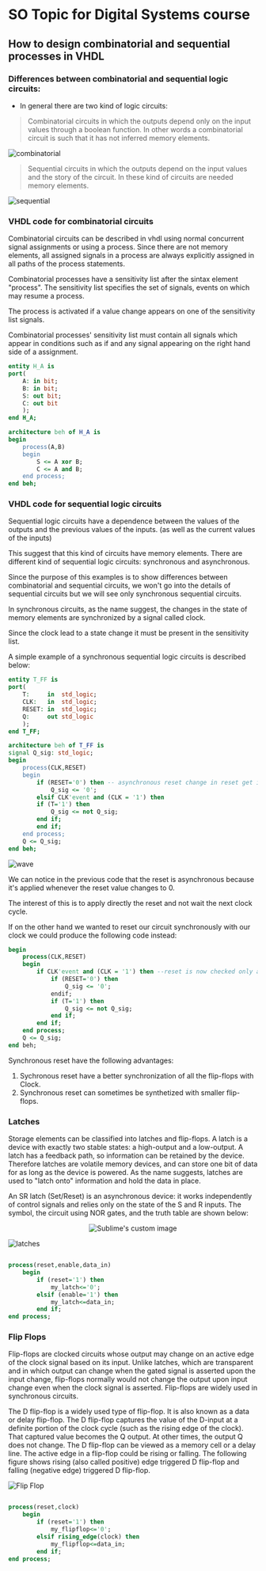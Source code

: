 # SO Topic for Digital Systems course

## How to design combinatorial and sequential processes in VHDL

### Differences between combinatorial and sequential logic circuits:


* In general there are two kind of logic circuits:

 
  
 > Combinatorial circuits in which the outputs depend only on the input values through a boolean function. In other words a combinatorial circuit is such that it has not inferred memory elements.
   
![combinatorial](images/comb.png)
 
 > Sequential circuits in which the outputs depend on the input values and the story of the circuit. In these kind of circuits are needed memory elements.

![sequential](images/seq.png)

### VHDL code for combinatorial circuits
Combinatorial circuits can be described in vhdl using normal concurrent signal assignments or using a process. Since there are not memory elements, all assigned signals in a process are always explicitly assigned in all paths of the process statements.

Combinatorial processes have a sensitivity list after the sintax element "process". The sensitivity list specifies the set of signals, events on which may resume a process. 

The process is activated if a value change appears on one of the sensitivity list signals. 

Combinatorial processes' sensitivity list must contain all signals which appear in conditions such as if and any signal appearing on the right hand side of a assignment.

```vhdl
entity H_A is
port(
    A: in bit;
    B: in bit;
    S: out bit;
    C: out bit
    );
end H_A;

architecture beh of H_A is
begin
    process(A,B)
    begin
        S <= A xor B;
        C <= A and B;
    end process;
end beh;

```
### VHDL code for sequential logic circuits
Sequential logic circuits have a dependence between the values of the outputs and the previous values of the inputs. (as well as the current values of the inputs)

This suggest that this kind of circuits have memory elements. There are different kind of sequential logic circuits: synchronous and asynchronous. 

Since the purpose of this examples is to show differences between combinatorial and sequential circuits, we won't go into the details of sequential circuits but we will see only synchronous sequential circuits.

In synchronous circuits, as the name suggest, the changes in the state of memory elements are synchronized by a signal called clock.

Since the clock lead to a state change it must be present in the sensitivity list.

A simple example of a synchronous sequential logic circuits is described below:

```vhdl
entity T_FF is
port(
    T:     in  std_logic;
    CLK:   in  std_logic;
    RESET: in  std_logic;
    Q:     out std_logic 
    );
end T_FF;

architecture beh of T_FF is
signal Q_sig: std_logic;
begin
    process(CLK,RESET)
    begin
        if (RESET='0') then -- asynchronous reset change in reset get immediately reflected on signal 'Q_sig'
            Q_sig <= '0';
        elsif CLK'event and (CLK = '1') then
	    if (T='1') then            
	        Q_sig <= not Q_sig;
	    end if;
        end if;
    end process;
    Q <= Q_sig;
end beh;

```
![wave](images/wave.png)

We can notice in the previous code that the reset is asynchronous because it's applied whenever the reset value changes to 0.  

The interest of this is to apply directly the reset and not wait the next clock cycle.  

If on the other hand we wanted to reset our circuit synchronously with our clock we could produce the following code instead:  

```vhdl
begin
    process(CLK,RESET)
    begin
        if CLK'event and (CLK = '1') then --reset is now checked only at the rising edge of clock
            if (RESET='0') then
                Q_sig <= '0';
            endif;
	        if (T='1') then            
	            Q_sig <= not Q_sig;
	        end if;
        end if;
    end process;
    Q <= Q_sig;
end beh;

```
Synchronous reset have the following advantages:  

1. Sychronous reset have a better synchronization of all the flip-flops with Clock.
2. Synchronous reset can sometimes be synthetized with smaller flip-flops. 

### Latches

Storage elements can be classified into latches and flip-flops. 
A latch is a device with exactly two stable states: a high-output and a low-output. A latch has a feedback path, so information can be retained by the device. 
Therefore latches are volatile memory devices, and can store one bit of data for as long as the device is powered. As the name suggests, latches are used to "latch onto" information and hold the data in place.

An SR latch (Set/Reset) is an asynchronous device: it works independently of control signals and relies only on the state of the S and R inputs. 
The symbol, the circuit using NOR gates, and the truth table are shown below:

<p align="center">
  <img src="images/latches.jpg" alt="Sublime's custom image"/>
</p>

![latches](images/latches.jpg)

```vhdl

process(reset,enable,data_in)
    begin
        if (reset='1') then
            my_latch<='0';
        elsif (enable='1') then
            my_latch<=data_in;
        end if;
end process;

``` 
### Flip Flops

Flip-flops are clocked circuits whose output may change on an active edge of the clock signal based on its input. Unlike latches, which are transparent and in which output can change when the gated signal is asserted upon the input change, flip-flops normally would not change the output upon input change even when the clock signal is asserted. Flip-flops are widely used in synchronous circuits.

The D flip-flop is a widely used type of flip-flop. It is also known as a data or delay flip-flop. The D flip-flop captures the value of the D-input at a definite portion of the clock cycle (such as the rising edge of the clock). That captured value becomes the Q output. At other times, the output Q does not change. The D flip-flop can be viewed as a memory cell or a delay line. The active edge in a flip-flop could be rising or falling. The following figure shows rising (also called positive) edge triggered D flip-flop and falling (negative edge) triggered D flip-flop.

![Flip Flop](images/flipflop.jpg)

```vhdl

process(reset,clock)
    begin
        if (reset='1') then
            my_flipflop<='0';
        elsif rising_edge(clock) then
            my_flipflop<=data_in;
        end if;
end process;

```